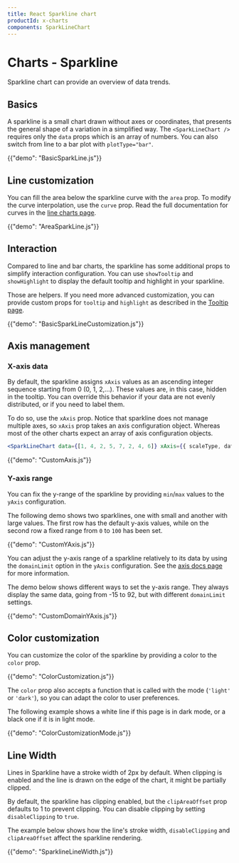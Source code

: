 ```yaml
---
title: React Sparkline chart
productId: x-charts
components: SparkLineChart
---
```


# Charts - Sparkline

<p class="description">Sparkline chart can provide an overview of data trends.</p>

## Basics

A sparkline is a small chart drawn without axes or coordinates, that presents the general shape of a variation in a simplified way.
The `<SparkLineChart />` requires only the `data` props which is an array of numbers.
You can also switch from line to a bar plot with `plotType="bar"`.

{{"demo": "BasicSparkLine.js"}}

## Line customization

You can fill the area below the sparkline curve with the `area` prop.
To modify the curve interpolation, use the `curve` prop. Read the full documentation for curves in the [line charts page](/x/react-charts/lines/#interpolation).

{{"demo": "AreaSparkLine.js"}}

## Interaction

Compared to line and bar charts, the sparkline has some additional props to simplify interaction configuration.
You can use `showTooltip` and `showHighlight` to display the default tooltip and highlight in your sparkline.

Those are helpers.
If you need more advanced customization, you can provide custom props for `tooltip` and `highlight` as described in the [Tooltip page](/x/react-charts/tooltip/).

{{"demo": "BasicSparkLineCustomization.js"}}

## Axis management

### X-axis data

By default, the sparkline assigns `xAxis` values as an ascending integer sequence starting from 0 (0, 1, 2,...). These values are, in this case, hidden in the tooltip.
You can override this behavior if your data are not evenly distributed, or if you need to label them.

To do so, use the `xAxis` prop.
Notice that sparkline does not manage multiple axes, so `xAxis` prop takes an axis configuration object.
Whereas most of the other charts expect an array of axis configuration objects.

```jsx
<SparkLineChart data={[1, 4, 2, 5, 7, 2, 4, 6]} xAxis={{ scaleType, data }} />
```

{{"demo": "CustomAxis.js"}}

### Y-axis range

You can fix the y-range of the sparkline by providing `min`/`max` values to the `yAxis` configuration.

The following demo shows two sparklines, one with small and another with large values.
The first row has the default y-axis values, while on the second row a fixed range from `0` to `100` has been set.

{{"demo": "CustomYAxis.js"}}

You can adjust the y-axis range of a sparkline relatively to its data by using the `domainLimit` option in the `yAxis` configuration.
See the [axis docs page](/x/react-charts/axis/#relative-axis-subdomain) for more information.

The demo below shows different ways to set the y-axis range.
They always display the same data, going from -15 to 92, but with different `domainLimit` settings.

{{"demo": "CustomDomainYAxis.js"}}

## Color customization

You can customize the color of the sparkline by providing a color to the `color` prop.

{{"demo": "ColorCustomization.js"}}

The `color` prop also accepts a function that is called with the mode (`'light'` or `'dark'`), so you can adapt the color to user preferences.

The following example shows a white line if this page is in dark mode, or a black one if it is in light mode.

{{"demo": "ColorCustomizationMode.js"}}

## Line Width

Lines in Sparkline have a stroke width of 2px by default.
When clipping is enabled and the line is drawn on the edge of the chart, it might be partially clipped.

By default, the sparkline has clipping enabled, but the `clipAreaOffset` prop defaults to 1 to prevent clipping.
You can disable clipping by setting `disableClipping` to `true`.

The example below shows how the line's stroke width, `disableClipping` and `clipAreaOffset` affect the sparkline rendering.

{{"demo": "SparklineLineWidth.js"}}
